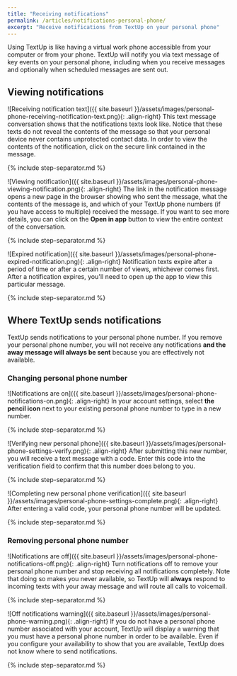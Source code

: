 ```yaml
---
title: "Receiving notifications"
permalink: /articles/notifications-personal-phone/
excerpt: "Receive notifications from TextUp on your personal phone"
---
```


Using TextUp is like having a virtual work phone accessible from your computer or from your phone. TextUp will notify you via text message of key events on your personal phone, including when you receive messages and optionally when scheduled messages are sent out.

## Viewing notifications

![Receiving notification text]({{ site.baseurl }}/assets/images/personal-phone-receiving-notification-text.png){: .align-right} This text message conversation shows that the notifications texts look like. Notice that these texts do not reveal the contents of the message so that your personal device never contains unprotected contact data. In order to view the contents of the notification, click on the secure link contained in the message.

{% include step-separator.md %}

![Viewing notification]({{ site.baseurl }}/assets/images/personal-phone-viewing-notification.png){: .align-right} The link in the notification message opens a new page in the browser showing who sent the message, what the contents of the message is, and which of your TextUp phone numbers (if you have access to multiple) received the message. If you want to see more details, you can click on the **Open in app** button to view the entire context of the conversation.

{% include step-separator.md %}

![Expired notification]({{ site.baseurl }}/assets/images/personal-phone-expired-notification.png){: .align-right} Notification texts expire after a period of time or after a certain number of views, whichever comes first. After a notification expires, you'll need to open up the app to view this particular message.

{% include step-separator.md %}

## Where TextUp sends notifications

TextUp sends notifications to your personal phone number. If you remove your personal phone number, you will not receive any notifications **and the away message will always be sent** because you are effectively not available.

### Changing personal phone number

![Notifications are on]({{ site.baseurl }}/assets/images/personal-phone-notifications-on.png){: .align-right} In your account settings, select **the pencil icon** next to your existing personal phone number to type in a new number.

{% include step-separator.md %}

![Verifying new personal phone]({{ site.baseurl }}/assets/images/personal-phone-settings-verify.png){: .align-right} After submitting this new number, you will receive a text message with a code. Enter this code into the verification field to confirm that this number does belong to you.

{% include step-separator.md %}

![Completing new personal phone verification]({{ site.baseurl }}/assets/images/personal-phone-settings-complete.png){: .align-right} After entering a valid code, your personal phone number will be updated.

{% include step-separator.md %}

### Removing personal phone number

![Notifications are off]({{ site.baseurl }}/assets/images/personal-phone-notifications-off.png){: .align-right} Turn notifications off to remove your personal phone number and stop receiving all notifications completely. Note that doing so makes you never available, so TextUp will **always** respond to incoming texts with your away message and will route all calls to voicemail.

{% include step-separator.md %}

![Off notifications warning]({{ site.baseurl }}/assets/images/personal-phone-warning.png){: .align-right} If you do not have a personal phone number associated with your account, TextUp will display a warning that you must have a personal phone number in order to be available. Even if you configure your availability to show that you are available, TextUp does not know where to send notifications.

{% include step-separator.md %}
